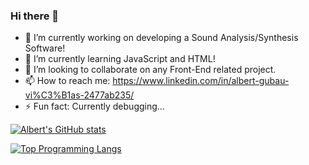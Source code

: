 ### Hi there 👋

- 🔭 I’m currently working on developing a Sound Analysis/Synthesis Software!
- 🌱 I’m currently learning JavaScript and HTML!
- 👯 I’m looking to collaborate on any Front-End related project.
- 📫 How to reach me: https://www.linkedin.com/in/albert-gubau-vi%C3%B1as-2477ab235/
- ⚡ Fun fact: Currently debugging...

<!--
**albertgubau/albertgubau** is a ✨ _special_ ✨ repository because its `README.md` (this file) appears on your GitHub profile.
-->

[![Albert's GitHub stats](https://github-readme-stats-git-masterrstaa-rickstaa.vercel.app/api?username=albertgubau&theme=radical)](https://github-readme-stats-git-masterrstaa-rickstaa.vercel.app/api)

[![Top Programming Langs](https://github-readme-stats-git-masterrstaa-rickstaa.vercel.app/api/top-langs/?username=albertgubau&theme=radical)](https://github-readme-stats-git-masterrstaa-rickstaa.vercel.app/api)
